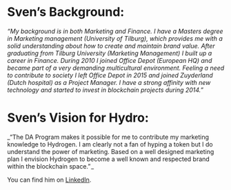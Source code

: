 # Sven’s Background:

_“My background is in both Marketing and Finance. I have a Masters degree in Marketing management (University of Tilburg), which provides me with a solid understanding about how to create and maintain brand value.
After graduating from Tilburg University (Marketing Management) I built up a career in Finance. During 2010 I joined Office Depot (European HQ) and became part of a very demanding multicultural environment. Feeling a need to contribute to society I left Office Depot in 2015 and joined Zuyderland (Dutch hospital) as a Project Manager. I have a strong affinity with new technology and started to invest in blockchain projects during 2014.”_

# Sven’s Vision for Hydro:

_“The DA Program makes it possible for me to contribute my marketing knowledge to Hydrogen. I am clearly not a fan of hyping a token but I do understand the power of marketing. Based on a well designed marketing plan I envision Hydrogen to become a well known and respected brand within the blockchain space.” _

You can find him on [LinkedIn](https://www.linkedin.com/in/sven-roberts-a8b63953).
